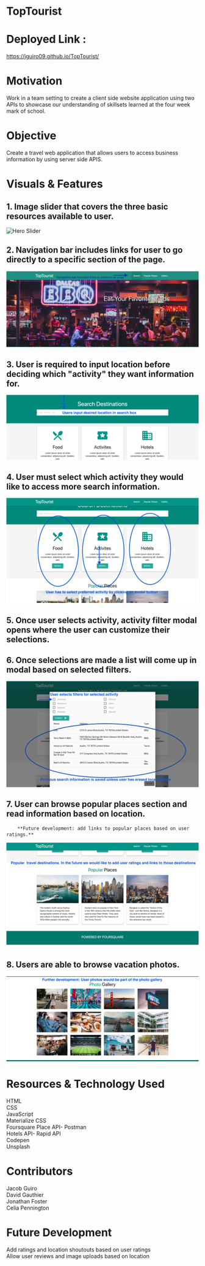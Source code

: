 # TopTourist

# Deployed Link :

https://jguiro09.github.io/TopTourist/

# Motivation
Work in a team setting to create a client side website application using two APIs to showcase our understanding of skillsets learned at the four week mark of school.

# Objective
Create a travel web application that allows users to access business information by using server side APIS.

# Visuals & Features

## **1. Image slider that covers the three basic resources available to user.**
![Hero Slider](./assets/README/HeroGif.gif)
## **2. Navigation bar includes links for user to go directly to a specific section of the page.**
![Navbar Showcase](./assets/README/TopTourist-Nav-bar2.png)
## **3. User is required to input location before deciding which "activity" they want information for.**
![Search Bar](./assets/README/Search-bar3.png)
## **4. User must select which activity they would like to access more search information.**
![Choices Image](./assets/README/Activity-selections4.png)
## **5. Once user selects activity, activity filter modal opens where the user can customize their selections.**
## **6. Once selections are made a list will come up in modal based on selected filters.**
![Filters Image](./assets/README/Filters-info-list5.png)
## **7. User can browse popular places section and read information based on location.**  
        **Future development: add links to popular places based on user ratings.**
![Popular Places](./assets/README/Popular-Places6.png)
## **8. Users are able to browse vacation photos.**
![Photo Gallery Images](./assets/README/PhotoGallery7.png)

# Resources & Technology Used

HTML  
CSS  
JavaScript  
Materialize CSS  
Foursquare Place API- Postman  
Hotels API- Rapid API  
Codepen  
Unsplash  

# Contributors
Jacob Guiro  
David Gauthier  
Jonathan Foster  
Celia Pennington  

# Future Development
Add ratings and location shoutouts based on user ratings  
Allow user reviews and image uploads based on location  
